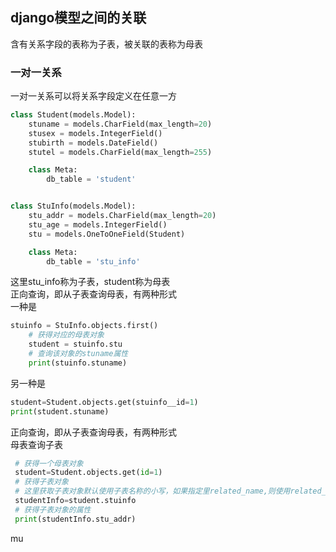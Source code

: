 ## django模型之间的关联  
含有关系字段的表称为子表，被关联的表称为母表
### 一对一关系  
一对一关系可以将关系字段定义在任意一方  
```python
class Student(models.Model):
    stuname = models.CharField(max_length=20)
    stusex = models.IntegerField()
    stubirth = models.DateField()
    stutel = models.CharField(max_length=255)

    class Meta:
        db_table = 'student'


class StuInfo(models.Model):
    stu_addr = models.CharField(max_length=20)
    stu_age = models.IntegerField()
    stu = models.OneToOneField(Student)

    class Meta:
        db_table = 'stu_info'
```  
这里stu_info称为子表，student称为母表  
正向查询，即从子表查询母表，有两种形式  
一种是  
```python  
stuinfo = StuInfo.objects.first()
    # 获得对应的母表对象
    student = stuinfo.stu
    # 查询该对象的stuname属性
    print(stuinfo.stuname)
```  
另一种是
```python
student=Student.objects.get(stuinfo__id=1)
print(student.stuname)
```  
正向查询，即从子表查询母表，有两种形式  
母表查询子表  
```python
 # 获得一个母表对象
 student=Student.objects.get(id=1)
 # 获得子表对象
 # 这里获取子表对象默认使用子表名称的小写，如果指定里related_name,则使用related_name
 studentInfo=student.stuinfo
 # 获得子表对象的属性
 print(studentInfo.stu_addr)
```  
mu

